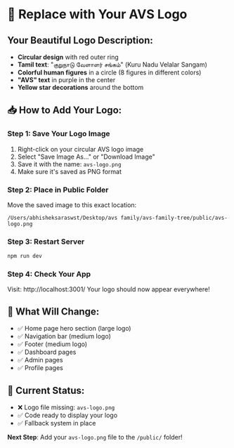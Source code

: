 # 🎨 Replace with Your AVS Logo

## Your Beautiful Logo Description:
- **Circular design** with red outer ring
- **Tamil text**: "குறுநாடு வேளாளர் சங்கம்" (Kuru Nadu Velalar Sangam)
- **Colorful human figures** in a circle (8 figures in different colors)
- **"AVS" text** in purple in the center
- **Yellow star decorations** around the bottom

## 📥 How to Add Your Logo:

### Step 1: Save Your Logo Image
1. Right-click on your circular AVS logo image
2. Select "Save Image As..." or "Download Image"
3. Save it with the name: `avs-logo.png`
4. Make sure it's saved as PNG format

### Step 2: Place in Public Folder
Move the saved image to this exact location:
```
/Users/abhisheksaraswst/Desktop/avs family/avs-family-tree/public/avs-logo.png
```

### Step 3: Restart Server
```bash
npm run dev
```

### Step 4: Check Your App
Visit: http://localhost:3001/
Your logo should now appear everywhere!

## 🎯 What Will Change:
- ✅ Home page hero section (large logo)
- ✅ Navigation bar (medium logo)
- ✅ Footer (medium logo)
- ✅ Dashboard pages
- ✅ Admin pages
- ✅ Profile pages

## 📂 Current Status:
- ❌ Logo file missing: `avs-logo.png`
- ✅ Code ready to display your logo
- ✅ Fallback system in place

**Next Step**: Add your `avs-logo.png` file to the `/public/` folder!
